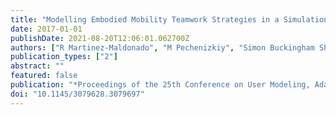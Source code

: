 ```yaml
---
title: "Modelling Embodied Mobility Teamwork Strategies in a Simulation-Based Healthcare Classroom"
date: 2017-01-01
publishDate: 2021-08-20T12:06:01.062700Z
authors: ["R Martinez-Maldonado", "M Pechenizkiy", "Simon Buckingham Shum", "T Power", " ..."]
publication_types: ["2"]
abstract: ""
featured: false
publication: "*Proceedings of the 25th Conference on User Modeling, Adaptation and łdots*"
doi: "10.1145/3079628.3079697"
---
```



